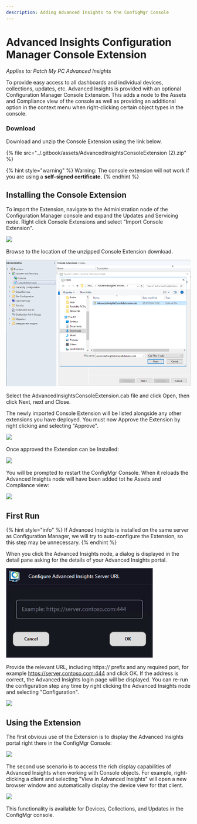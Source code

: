 ```yaml
---
description: Adding Advanced Insights to the ConfigMgr Console
---
```


# Advanced Insights Configuration Manager Console Extension

_Applies to: Patch My PC Advanced Insights_

To provide easy access to all dashboards and individual devices, collections, updates, etc. Advanced Insights is provided with an optional Configuration Manager Console Extension. This adds a node to the Assets and Compliance view of the console as well as providing an additional option in the context menu when right-clicking certain object types in the console.

### Download

Download and unzip the Console Extension using the link below.

{% file src="../.gitbook/assets/AdvancedInsightsConsoleExtension (2).zip" %}

{% hint style="warning" %}
Warning: The console extension will not work if you are using a **self-signed certificate.**
{% endhint %}

## Installing the Console Extension

To import the Extension, navigate to the Administration node of the Configuration Manager console and expand the Updates and Servicing node. Right click Console Extensions and select "Import Console Extension".

![](../.gitbook/assets/image-\(1808\).png)

Browse to the location of the unzipped Console Extension download.

![](../_images/2024-07-29_10-52-41.png)

Select the AdvancedInsightsConsoleExtension.cab file and click Open, then click Next, next and Close.

The newly imported Console Extension will be listed alongside any other extensions you have deployed. You must now Approve the Extension by right clicking and selecting "Approve".

![](../.gitbook/assets/image-\(1810\).png)

Once approved the Extension can be Installed:

![](../.gitbook/assets/image-\(1812\).png)

You will be prompted to restart the ConfigMgr Console. When it reloads the Advanced Insights node will have been added tot he Assets and Compliance view:

![](../.gitbook/assets/image-\(1813\).png)

## First Run

{% hint style="info" %}
If Advanced Insights is installed on the same server as Configuration Manager, we will try to auto-configure the Extension, so this step may be unnecessary.
{% endhint %}

When you click the Advanced Insights node, a dialog is displayed in the detail pane asking for the details of your Advanced Insights portal.

![](../_images/2024-07-25_16-46-39.png)

Provide the relevant URL, including https:// prefix and any required port, for example https://server.contoso.com:444 and click OK. If the address is correct, the Advanced Insights login page will be displayed. You can re-run the configuration step any time by right clicking the Advanced Insights node and selecting "Configuration".

![](../.gitbook/assets/image-\(1815\).png)

## Using the Extension

The first obvious use of the Extension is to display the Advanced Insights portal right there in the ConfigMgr Console:

![](../.gitbook/assets/image-\(1816\).png)

The second use scenario is to access the rich display capabilities of Advanced Insights when working with Console objects. For example, right-clicking a client and selecting "View in Advanced Insights" will open a new browser window and automatically display the device view for that client.

![](<../.gitbook/assets/Console-Extension (1).gif>)

This functionality is available for Devices, Collections, and Updates in the ConfigMgr console.
